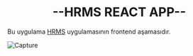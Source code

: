 <h1 align=center>--HRMS REACT APP--</h1>

Bu uygulama [HRMS](https://github.com/hrnrstgzl/hrms) uygulamasının frontend aşamasıdır.

![Capture](https://user-images.githubusercontent.com/6422233/124140383-186f6a00-da91-11eb-89bf-27072d6bc2b2.PNG)
